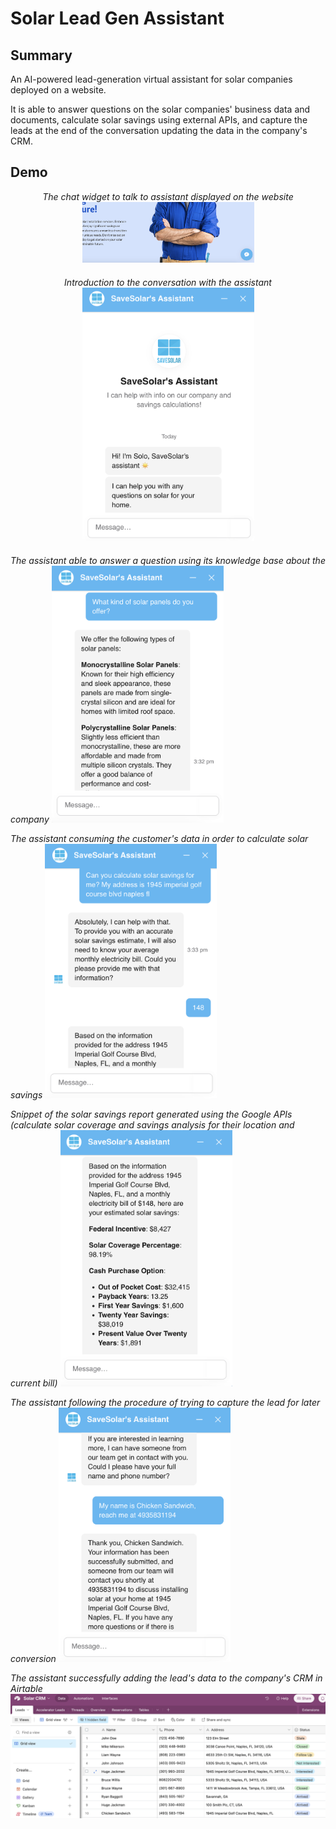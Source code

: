 # Solar Lead Gen Assistant

## Summary
An AI-powered lead-generation virtual assistant for solar companies deployed on a website.

It is able to answer questions on the solar companies' business data and documents, calculate solar savings using external APIs, and capture the leads at the end of the conversation updating the data in the company's CRM.

## Demo
<div style="text-align: center; margin-bottom: 20px;">
<i>The chat widget to talk to assistant displayed on the website</i>
<img src="images/chatwidget.png" alt="" width="275"/>
</div>

<div style="text-align: center; margin-bottom: 20px;">
<i>Introduction to the conversation with the assistant</i>
<br>
<img src="images/intro.png" alt="" width="275"/>
</div>

<i>The assistant able to answer a question using its knowledge base about the company</i>
<img src="images/kb.png" alt="" width="275"/>

<i>The assistant consuming the customer's data in order to calculate solar savings</i>
<img src="images/calculation.png" alt="" width="275"/>

<i>Snippet of the solar savings report generated using the Google APIs (calculate solar coverage and savings analysis for their location and current bill)</i>
<img src="images/calculations2.png" alt="" width="275"/>

<i>The assistant following the procedure of trying to capture the lead for later conversion</i>
<img src="images/leadcapture.png" alt="" width="275"/>

<i>The assistant successfully adding the lead's data to the company's CRM in Airtable</i>
<img src="images/airtablecrm.png" alt="" width="750"/>

